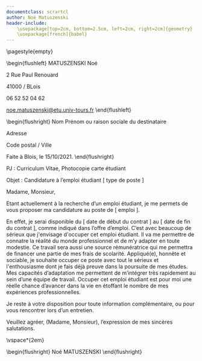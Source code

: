 ```yaml
---
documentclass: scrartcl
author: Noé Matuszenski
header-include:
	\usepackage[top=2cm, bottom=2.5cm, left=2cm, right=2cm]{geometry}
    \usepackage[french]{babel}
---
```


<!-- pas de numérotation sur les pied de page -->
\pagestyle{empty}



\begin{flushleft}
 MATUSZENSKI Noé

 2 Rue Paul Renouard

 41000 / BLois

 06 52 52 04 62

 noe.matuszenski@etu.univ-tours.fr
\end{flushleft}


\begin{flushright}
 Nom Prénom ou raison sociale du destinataire

 Adresse

 Code postal / Ville

 Faite à Blois, le 15/10/2021.
\end{flushright}


PJ : Curriculum Vitae, Photocopie carte étudiant


Objet : Candidature à l’emploi étudiant [ type de poste ]


Madame, Monsieur,


Etant actuellement à la recherche d’un emploi étudiant, je me permets de vous proposer ma
candidature au poste de [ emploi ].


En effet, je serai disponible du [ date de début du contrat ] au [ date de fin du contrat ], comme indiqué
dans l’offre d’emploi. C’est avec beaucoup de sérieux que j'envisage d'occuper cet emploi étudiant. Il va
me permettre de connatre la réalité du monde professionnel et de m’y adapter en toute modestie. Ce
travail sera aussi une source rémunératrice qui me permettra de financer une partie de mes frais de
scolarité. Appliqué(e), honnête et sociable, je souhaite occuper ce poste avec tout le sérieux et
l'enthousiasme dont je fais déjà preuve dans la poursuite de mes études. Mes capacités d’adaptation me
permettent de m’intégrer très rapidement au sein d’une équipe de travail. Occuper cet emploi étudiant
est pour moi une réelle chance d’avancer dans la vie en étoffant le nombre de mes expériences
professionnelles.

Je reste à votre disposition pour toute information complémentaire, ou pour vous rencontrer lors d’un
entretien.

Veuillez agréer, (Madame, Monsieur), l’expression de mes sincères salutations.


\vspace*{2em}

\begin{flushright}
 Noé MATUSZENSKI
\end{flushright}



